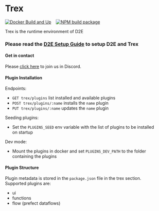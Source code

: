 # Trex 

[![Docker Build and Up](https://github.com/data2evidence/trex/actions/workflows/docker-build-push.yml/badge.svg)](https://github.com/data2evidence/trex/actions/workflows/docker-build-push.yml) &nbsp;&nbsp; [![NPM build package](https://github.com/data2evidence/trex/actions/workflows/npm-ci.yml/badge.svg)](https://github.com/data2evidence/trex/actions/workflows/npm-ci.yml)

Trex is the runtime environment of D2E

### Please read the [D2E Setup Guide](https://docs.d2e.sg) to setup D2E and Trex

#### Get in contact

Please [click here](https://discord.gg/5XtHky2BZe) to join us in Discord.

#### Plugin Installation
Endpoints:
- `GET trex/plugins` list installed and available plugins
- `POST trex/plugins/:name` installs the `name` plugin
- `PUT trex/plugins/:name` updates the `name` plugin

Seeding plugins:
- Set the `PLUGINS_SEED` env variable with the list of plugins to be installed on startup

Dev mode:
- Mount the plugins in docker and set `PLUGINS_DEV_PATH` to the folder containing the plugins 

#### Plugin Structure

Plugin metadata is stored in the `package.json` file in the trex section. Supported plugins are:
- ui
- functions
- flow (prefect dataflows)



